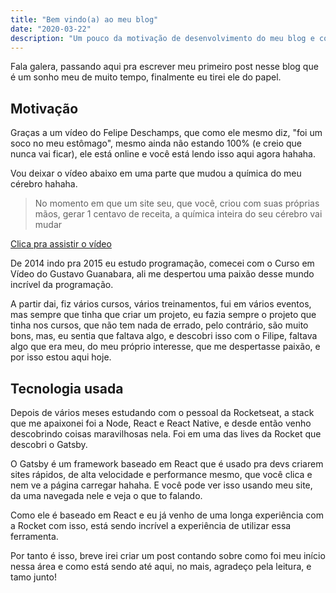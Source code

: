 ```yaml
---
title: "Bem vindo(a) ao meu blog"
date: "2020-03-22"
description: "Um pouco da motivação de desenvolvimento do meu blog e como ele foi construido"
---
```


Fala galera, passando aqui pra escrever meu primeiro post nesse blog
que é um sonho meu de muito tempo, finalmente eu tirei ele do papel.

## Motivação

Graças a um vídeo do Felipe Deschamps, que como ele mesmo diz, "foi um soco no meu 
estômago", mesmo ainda não estando 100% (e creio que nunca vai ficar), ele está
online e você está lendo isso aqui agora hahaha.

Vou deixar o vídeo abaixo em uma parte que mudou a química do meu cérebro hahaha.

> No momento em que um site seu, que você, criou com suas próprias mãos, gerar 1 centavo de receita, a química inteira do seu cérebro vai mudar

[Clica pra assistir o vídeo](https://youtu.be/H4CCPaYLTWg?t=420)

De 2014 indo pra 2015 eu estudo programação, comecei com o Curso em Vídeo
do Gustavo Guanabara, ali me despertou uma paixão desse mundo incrível da programação.

A partir dai, fiz vários cursos, vários treinamentos, fui em vários eventos,
mas sempre que tinha que criar um projeto, eu fazia sempre o projeto que tinha nos cursos, que não tem nada de errado, pelo contrário, são muito bons, mas, eu sentia
que faltava algo, e descobri isso com o Filipe, faltava algo que era meu, do meu
próprio interesse, que me despertasse paixão, e por isso estou aqui hoje. 

## Tecnologia usada

Depois de vários meses estudando com o pessoal da Rocketseat, a stack que me 
apaixonei foi a  Node, React e React Native, e desde então venho descobrindo coisas
maravilhosas nela. Foi em uma das lives da Rocket que descobri o Gatsby.

O Gatsby é um framework baseado em React que é usado pra devs criarem sites rápidos,
de alta velocidade e performance mesmo, que você clica e nem ve a página carregar 
hahaha. E você pode ver isso usando meu site, da uma navegada nele e veja o que to falando.

Como ele é baseado em React e eu já venho de uma longa experiência com a Rocket com isso, está sendo incrível a experiência de utilizar essa ferramenta.

Por tanto é isso, breve irei criar um post contando sobre como foi meu início nessa área e como está sendo
até aqui, no mais, agradeço pela leitura, e tamo junto!
